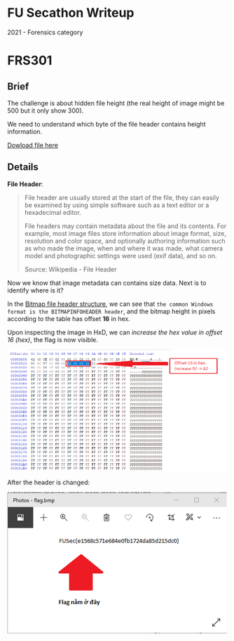# FU Secathon Writeup

2021 - Forensics category

# FRS301

## Brief

The challenge is about hidden file height (the real height of image might be 500 but it only show 300).

We need to understand which byte of the file header contains height information.

[Dowload file here](https://github.com/n3ddih/FuSec2021_Writeup_FRS/raw/main/FRS301/flag.bmp)

## Details

**File Header**:

> File header are usually stored at the start of the file, they can easily be examined by using simple software such as a text editor or a hexadecimal editor.
> 
> File headers may contain metadata about the file and its contents. For example, most image files store information about image format, size, resolution and color space, and optionally authoring information such as who made the image, when and where it was made, what camera model and photographic settings were used (exif data), and so on.
> 
> Source: Wikipedia - File Header

Now we know that image metadata can contains size data. Next is to identify where is it?

In the [Bitmap file header structure](https://en.wikipedia.org/wiki/BMP_file_format#Bitmap_file_header), we can see that `the common Windows format is the BITMAPINFOHEADER header`, and the bitmap height in pixels according to the table has offset **16** in hex.

Upon inspecting the image in HxD, we can *increase the hex value in offset 16 (hex)*, the flag is now visible.

![image](img/frs301_1_changeoffset.png)

After the header is changed:

![image](img/frs301_2_result.png)
